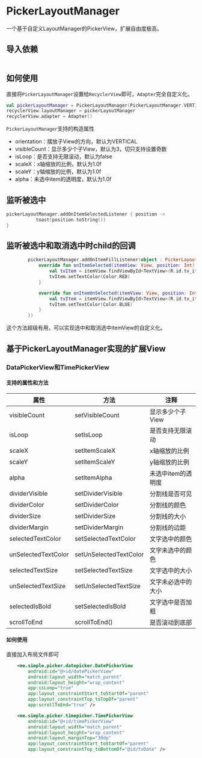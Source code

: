 # PickerLayoutManager

一个基于自定义LayoutManager的PickerView，扩展自由度极高。



## 导入依赖

```gr

```

## 如何使用

直接将`PickerLayoutManager`设置给`RecyclerView`即可，`Adapter`完全自定义化。

```kotlin
val pickerLayoutManager = PickerLayoutManager(PickerLayoutManager.VERTICAL)
recyclerView.layoutManager = pickerLayoutManager
recyclerView.adapter = Adapter()
```

`PickerLayoutManager`支持的构造属性

* orientation：摆放子View的方向，默认为VERTICAL
* visibleCount：显示多少个子View，默认为3，切只支持设置奇数
* isLoop：是否支持无限滚动，默认为false
* scaleX：x轴缩放的比例，默认为1.0f
* scaleY：y轴缩放的比例，默认为1.0f
* alpha：未选中item的透明度，默认为1.0f

## 监听被选中

```kotlin
pickerLayoutManager.addOnItemSelectedListener { position ->
           toast(position.toString()) 
}
```

## 监听被选中和取消选中时child的回调

```kotlin
        pickerLayoutManager.addOnItemFillListener(object : PickerLayoutManager.OnItemFillListener {
            override fun onItemSelected(itemView: View, position: Int) {
                val tvItem = itemView.findViewById<TextView>(R.id.tv_item)
                tvItem.setTextColor(Color.RED)
            }

            override fun onItemUnSelected(itemView: View, position: Int) {
                val tvItem = itemView.findViewById<TextView>(R.id.tv_item)
                tvItem.setTextColor(Color.BLUE)
            }
        })
```

这个方法超级有用，可以实现选中和取消选中itemView的自定义化。

## 基于PickerLayoutManager实现的扩展View

### DataPickerView和TimePickerView



#### 支持的属性和方法

| 属性        | 方法 | 注释 |
| ------------------- | ------------- | ---- |
| visibleCount        | setVisibleCount | 显示多少个子View |
| isLoop              | setIsLoop | 是否支持无限滚动 |
| scaleX              | setItemScaleX | x轴缩放的比例 |
| scaleY              | setItemScaleY | y轴缩放的比例 |
| alpha               | setItemAlpha | 未选中item的透明度 |
| dividerVisible      | setDividerVisible | 分割线是否可见 |
| dividerColor        | setDividerColor | 分割线的颜色 |
| dividerSize         | setDividerSize | 分割线的大小 |
| dividerMargin       | setDividerMargin | 分割线的边距 |
| selectedTextColor   | setSelectedTextColor | 文字选中的颜色 |
| unSelectedTextColor | setUnSelectedTextColor | 文字未选中的颜色 |
| selectedTextSize    | setSelectedTextSize | 文字选中的大小 |
| unSelectedTextSize  | setUnSelectedTextSize | 文字未必选中的大小 |
| selectedIsBold      | setSelectedIsBold | 文字选中是否加粗 |
| scrollToEnd         | scrollToEnd() | 是否滚动到底部 |

#### 如何使用

直接加入布局文件即可

```xml
    <me.simple.picker.datepicker.DatePickerView
        android:id="@+id/datePickerView"
        android:layout_width="match_parent"
        android:layout_height="wrap_content"
        app:isLoop="true"
        app:layout_constraintStart_toStartOf="parent"
        app:layout_constraintTop_toTopOf="parent"
        app:scrollToEnd="true" />

    <me.simple.picker.timepicker.TimePickerView
        android:id="@+id/timePickerView"
        android:layout_width="match_parent"
        android:layout_height="wrap_content"
        android:layout_marginTop="30dp"
        app:layout_constraintStart_toStartOf="parent"
        app:layout_constraintTop_toBottomOf="@id/tvDate" />


```

